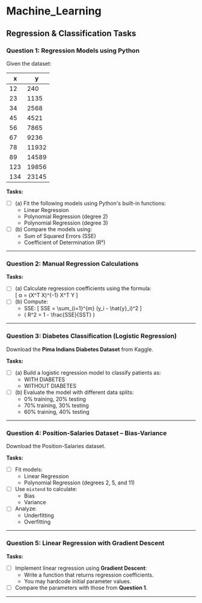 # Machine_Learning

## Regression & Classification Tasks

###  Question 1: Regression Models using Python

Given the dataset:

| x   | y     |
|-----|-------|
| 12  | 240   |
| 23  | 1135  |
| 34  | 2568  |
| 45  | 4521  |
| 56  | 7865  |
| 67  | 9236  |
| 78  | 11932 |
| 89  | 14589 |
| 123 | 19856 |
| 134 | 23145 |

**Tasks:**
- [ ] (a) Fit the following models using Python's built-in functions:
  - Linear Regression
  - Polynomial Regression (degree 2)
  - Polynomial Regression (degree 3)
- [ ] (b) Compare the models using:
  - Sum of Squared Errors (SSE)
  - Coefficient of Determination (R²)

---

###  Question 2: Manual Regression Calculations

**Tasks:**
- [ ] (a) Calculate regression coefficients using the formula:  
  \[
  α = (X^T X)^{-1} X^T Y
  \]
- [ ] (b) Compute:
  - SSE:
    \[
    SSE = \sum_{i=1}^{m} (y_i - \hat{y}_i)^2
    \]
  - \( R^2 = 1 - \frac{SSE}{SST} \)

---

###  Question 3: Diabetes Classification (Logistic Regression)

Download the **Pima Indians Diabetes Dataset** from Kaggle.

**Tasks:**
- [ ] (a) Build a logistic regression model to classify patients as:
  - WITH DIABETES
  - WITHOUT DIABETES
- [ ] (b) Evaluate the model with different data splits:
  - 0% training, 20% testing
  - 70% training, 30% testing
  - 60% training, 40% testing

---

###  Question 4: Position-Salaries Dataset – Bias-Variance

Download the Position-Salaries dataset.

**Tasks:**
- [ ] Fit models:
  - Linear Regression
  - Polynomial Regression (degrees 2, 5, and 11)
- [ ] Use `mixtend` to calculate:
  - Bias
  - Variance
- [ ] Analyze:
  - Underfitting
  - Overfitting

---

###  Question 5: Linear Regression with Gradient Descent

**Tasks:**
- [ ] Implement linear regression using **Gradient Descent**:
  - Write a function that returns regression coefficients.
  - You may hardcode initial parameter values.
- [ ] Compare the parameters with those from **Question 1**.

---
